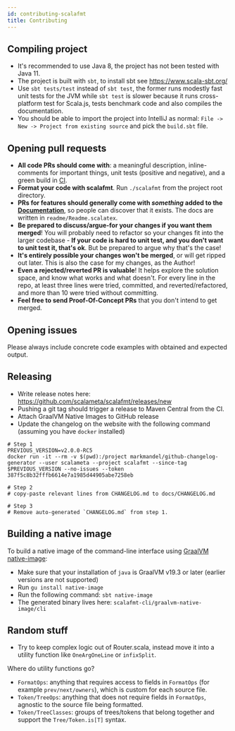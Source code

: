 ```yaml
---
id: contributing-scalafmt
title: Contributing
---
```


## Compiling project

- It's recommended to use Java 8, the project has not been tested with Java 11.
- The project is built with `sbt`, to install sbt see https://www.scala-sbt.org/
- Use `sbt tests/test` instead of `sbt test`, the former runs modestly fast unit
  tests for the JVM while `sbt test` is slower because it runs cross-platform
  test for Scala.js, tests benchmark code and also compiles the documentation.
- You should be able to import the project into IntelliJ as normal:
  `File -> New -> Project from existing source` and pick the `build.sbt` file.

## Opening pull requests

- **All code PRs should come with**: a meaningful description, inline-comments
  for important things, unit tests (positive and negative), and a green build in
  [CI](https://travis-ci.org/scalameta/scalafmt).
- **Format your code with scalafmt**. Run `./scalafmt` from the project root
  directory.
- **PRs for features should generally come with _something_ added to the
  [Documentation](https://scalameta.org/scalafmt)**, so people can discover that
  it exists. The docs are written in `readme/Readme.scalatex`.
- **Be prepared to discuss/argue-for your changes if you want them merged**! You
  will probably need to refactor so your changes fit into the larger codebase -
  **If your code is hard to unit test, and you don't want to unit test it,
  that's ok**. But be prepared to argue why that's the case!
- **It's entirely possible your changes won't be merged**, or will get ripped
  out later. This is also the case for my changes, as the Author!
- **Even a rejected/reverted PR is valuable**! It helps explore the solution
  space, and know what works and what doesn't. For every line in the repo, at
  least three lines were tried, committed, and reverted/refactored, and more
  than 10 were tried without committing.
- **Feel free to send Proof-Of-Concept PRs** that you don't intend to get
  merged.

## Opening issues

Please always include concrete code examples with obtained and expected output.

## Releasing

- Write release notes here: https://github.com/scalameta/scalafmt/releases/new
- Pushing a git tag should trigger a release to Maven Central from the CI.
- Attach GraalVM Native Images to GitHub release
- Update the changelog on the website with the following command (assuming you
  have `docker` installed)

```
# Step 1
PREVIOUS_VERSION=v2.0.0-RC5
docker run -it --rm -v $(pwd):/project markmandel/github-changelog-generator --user scalameta --project scalafmt --since-tag $PREVIOUS_VERSION --no-issues --token 387f5c8b32fffb6614e7a1985d44905abe7258eb

# Step 2
# copy-paste relevant lines from CHANGELOG.md to docs/CHANGELOG.md

# Step 3
# Remove auto-generated `CHANGELOG.md` from step 1.
```

## Building a native image

To build a native image of the command-line interface using
[GraalVM native-image](https://www.graalvm.org/docs/reference-manual/native-image/):

- Make sure that your installation of `java` is GraalVM v19.3 or later (earlier
  versions are not supported)
- Run `gu install native-image`
- Run the following command: `sbt native-image`
- The generated binary lives here: `scalafmt-cli/graalvm-native-image/cli`

## Random stuff

- Try to keep complex logic out of Router.scala, instead move it into a utility
  function like `OneArgOneLine` or `infixSplit`.

Where do utility functions go?

- `FormatOps`: anything that requires access to fields in `FormatOps` (for
  example `prev/next/owners`), which is custom for each source file.
- `Token/TreeOps`: anything that does not require fields in `FormatOps`,
  agnostic to the source file being formatted.
- `Token/TreeClasses`: groups of trees/tokens that belong together and support
  the `Tree/Token.is[T]` syntax.
